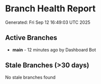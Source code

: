 # Branch Health Report
Generated: Fri Sep 12 16:49:03 UTC 2025

## Active Branches
- **main** - 12 minutes ago by Dashboard Bot

## Stale Branches (>30 days)
No stale branches found
